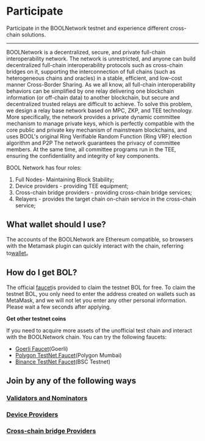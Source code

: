 # Participate

Participate in the BOOLNetwork testnet and experience different cross-chain solutions.

---

BOOLNetwork is a decentralized, secure, and private full-chain interoperability network. The network is unrestricted, and anyone can build decentralized full-chain interoperability protocols such as cross-chain bridges on it, supporting the interconnection of full chains (such as heterogeneous chains and oracles) in a stable, efficient, and low-cost manner Cross-Border Sharing. As we all know, all full-chain interoperability behaviors can be simplified by one relay delivering one blockchain information (or off-chain data) to another blockchain, but secure and decentralized trusted relays are difficult to achieve. To solve this problem, we design a relay base network based on MPC, ZKP, and TEE technology. More specifically, the network provides a private dynamic committee mechanism to manage private keys, which is perfectly compatible with the core public and private key mechanism of mainstream blockchains, and uses BOOL's original Ring Verifiable Random Function (Ring VRF) election algorithm and P2P The network guarantees the privacy of committee members. At the same time, all committee programs run in the TEE, ensuring the confidentiality and integrity of key components.

BOOL Network has four roles:

1. Full Nodes- Maintaining Block Stability;
2. Device providers - providing TEE equipment;
3. Cross-chain bridge providers - providing cross-chain bridge services;
4. Relayers - provides the target chain on-chain service in the cross-chain service;

## What wallet should I use?

The accounts of the BOOLNetwork are Ethereum compatible, so browsers with the Metamask plugin can quickly interact with the chain, referring to[wallet](/tools/wallet)。

## How do I get BOL?

The official [faucet](https://faucet.bool.network/)is provided to claim the testnet BOL for free. To claim the testnet BOL, you only need to enter the address created on wallets such as MetaMask, and we will not let you enter any other personal information. Please wait a few seconds after applying.

**Get other testnet coins**

If you need to acquire more assets of the unofficial test chain and interact with the BOOLNetwork chain. You can try the following faucets:

- [Goerli Faucet](https://goerli-faucet.mudit.blog)(Goerli)
- [Polygon TestNet Faucet](https://faucet.polygon.technology/)(Polygon Mumbai)
- [Binance TestNet Faucet](https://testnet.binance.org/faucet-smart)(BSC Testnet)

## Join by any of the following ways

### [Validators and Nominators](/testnet/staking)

### [Device Providers](/testnet/device-provider)

### [Cross-chain bridge Providers](/testnet/bridge-provider)
